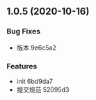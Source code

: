 ## 1.0.5 (2020-10-16)


### Bug Fixes

* 版本 9e6c5a2


### Features

* init 6bd9da7
* 提交规范 52095d3




